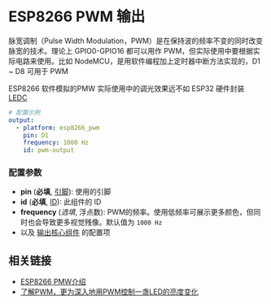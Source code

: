 # ESP8266 PWM 输出

脉宽调制（Pulse Width Modulation，PWM）是在保持波的频率不变的同时改变脉宽的技术。理论上 GPIO0-GPIO16 都可以用作 PWM，但实际使用中要根据实际电路来使用。比如 NodeMCU，是用软件编程加上定时器中断方法实现的，D1 ~ D8 可用于 PWM

ESP8266 软件模拟的PMW 实际使用中的调光效果远不如 ESP32 硬件封装 [LEDC](mqtt/components/output/ledc)


```yaml
# 配置示例
output:
  - platform: esp8266_pwm
    pin: D1
    frequency: 1000 Hz
    id: pwm-output
```

### 配置参数

- **pin** (**必填**,  [引脚](mqtt/guides/configuration-types#引脚)): 使用的引脚
- **id** (**必填**, [ID](mqtt/guides/configuration-types#id)): 此组件的 ID
- **frequency** (*选填*, 浮点数): PWM的频率。使用低频率可展示更多颜色，但同时也会导致更多视觉残像。默认值为 `1000 Hz`
- 以及 [输出核心组件](mqtt/components/output/) 的配置项



## 相关链接

- [ESP8266 PMW介绍](https://blog.csdn.net/qq_15647227/article/details/52218200)
- [了解PWM，更为深入地用PWM控制一盏LED的亮度变化](https://blog.csdn.net/xh870189248/article/details/78202224)
